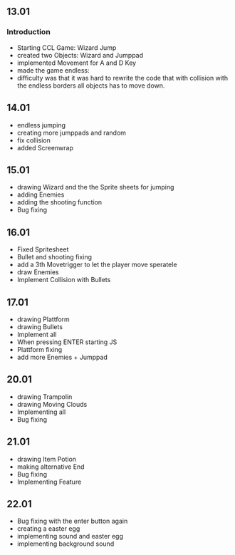 ## 13.01
### Introduction
- Starting CCL Game: Wizard Jump
- created two Objects: Wizard and Jumppad
- implemented Movement for A and D Key
- made the game endless:
- difficulty was that it was hard to rewrite the code that with collision with the endless borders all objects has to move down.

## 14.01

- endless jumping
- creating more jumppads and random
- fix collision
- added Screenwrap

## 15.01

- drawing Wizard and the the Sprite sheets for jumping
- adding Enemies
- adding the shooting function
- Bug fixing

## 16.01

- Fixed Spritesheet
- Bullet and shooting fixing
- add a 3th Movetrigger to let the player move speratele 
- draw Enemies 
- Implement Collision with Bullets

## 17.01

- drawing Plattform
- drawing Bullets
- Implement all
- When pressing ENTER starting JS
- Plattform fixing
- add more Enemies + Jumppad

## 20.01

- drawing Trampolin
- drawing Moving Clouds
- Implementing all
- Bug fixing

## 21.01 

- drawing Item Potion
- making alternative End
- Bug fixing
- Implementing Feature

## 22.01

- Bug fixing with the enter button again
- creating a easter egg
- implementing sound and easter egg
- implementing background sound
